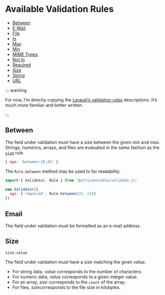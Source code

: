 # Available Validation Rules

<ul class="m-link-list">
  <li><a href="#between">Between</a></li>
  <li><a href="#email">E-Mail</a></li>
  <li><a href="#file">File</a></li>
  <li><a href="#in">In</a></li>
  <li><a href="#max">Max</a></li>
  <li><a href="#min">Min</a></li>
  <li><a href="#mime-types">MIME Types</a></li>
  <li><a href="#not-in">Not In</a></li>
  <li><a href="#required">Required</a></li>
  <li><a href="#size">Size</a></li>
  <li><a href="#string">String</a></li>
  <li><a href="#url">URL</a></li>
</ul>



::: warning

For now, I’m directly copying the [Laravel’s validation rules](<https://laravel.com/docs/5.7/validation>) descriptions. It’s much more familiar and better written.

:::

## Between

The field under validation must have a size between the given *min* and *max*. Strings, numerics, arrays, and files are evaluated in the same fashion as the [`size`](#size) rule.

```javascript
{ age: 'between:18,24' }
```

The `Rule.between` method may be used to for readability.

```javascript
import { Validator, Rule } from '@artisanstudio/validate.js'

new Validator({
  age: ['required', Rule.between(18, 24)]
})
```

## Email

The field under validation must be formatted as an e-mail address.

## Size

`size:value`

The field under validation must have a size matching the given *value*. 

- For string data, *value* corresponds to the number of characters. 
- For numeric data, *value* corresponds to a given integer value. 
- For an array, *size* corresponds to the `count` of the array. 
- For files, *size*corresponds to the file size in kilobytes.